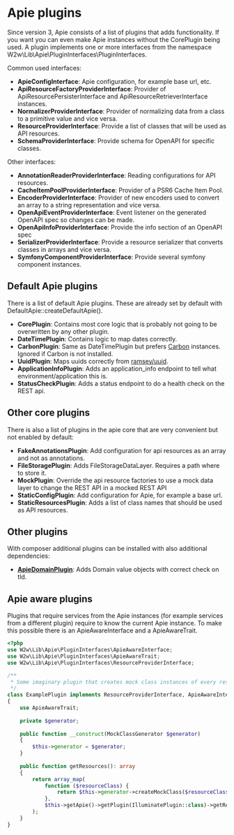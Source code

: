 # Apie plugins
Since version 3, Apie consists of a list of plugins that adds functionality. If you want you can even make Apie
instances without the CorePlugin being used.
A plugin implements one or more interfaces from the namespace W2w\Lib\Apie\PluginInterfaces\PluginInterfaces.

Common used interfaces:
- **ApieConfigInterface**: Apie configuration, for example base url, etc.
- **ApiResourceFactoryProviderInterface**: Provider of ApiResourcePersisterInterface and ApiResourceRetrieverInterface instances.
- **NormalizerProviderInterface**: Provider of normalizing data from a class to a primitive value and vice versa.
- **ResourceProviderInterface**: Provide a list of classes that will be used as API resources.
- **SchemaProviderInterface**: Provide schema for OpenAPI for specific classes.

Other interfaces:
- **AnnotationReaderProviderInterface**: Reading configurations for API resources.
- **CacheItemPoolProviderInterface**: Provider of a PSR6 Cache Item Pool.
- **EncoderProviderInterface**: Provider of new encoders used to convert an array to a string representation and vice versa.
- **OpenApiEventProviderInterface**: Event listener on the generated OpenAPI spec so changes can be made.
- **OpenApiInfoProviderInterface**: Provide the info section of an OpenAPI spec
- **SerializerProviderInterface**: Provide a resource serializer that converts classes in arrays and vice versa.
- **SymfonyComponentProviderInterface**: Provide several symfony component instances.

## Default Apie plugins
There is a list of default Apie plugins. These are already set by default with DefaultApie::createDefaultApie().

- **CorePlugin**: Contains most core logic that is probably not going to be overwritten by any other plugin.
- **DateTimePlugin**: Contains logic to map dates correctly.
- **CarbonPlugin**: Same as DateTimePlugin but prefers [Carbon](https://carbon.nesbot.com/) instances. Ignored if Carbon is not installed.
- **UuidPlugin**: Maps uuids correctly from [ramsey/uuid](https://github.com/ramsey/uuid).
- **ApplicationInfoPlugin**: Adds an application_info endpoint to tell what environment/application this is.
- **StatusCheckPlugin**: Adds a status endpoint to do a health check on the REST api.

## Other core plugins
There is also a list of plugins in the apie core that are very convenient but not enabled by default:
- **FakeAnnotationsPlugin**: Add configuration for api resources as an array and not as annotations.
- **FileStoragePlugin**: Adds FileStorageDataLayer. Requires a path where to store it.
- **MockPlugin**: Override the api resource factories to use a mock data layer to change the REST API in a mocked REST API
- **StaticConfigPlugin**: Add configuration for Apie, for example a base url.
- **StaticResourcesPlugin**: Adds a list of class names that should be used as API resources. 

## Other plugins
With composer additional plugins can be installed with also additional dependencies:
- **[ApieDomainPlugin](https://github.com/pjordaan/apie-domain-plugin)**: Adds Domain value objects with correct check on tld.

## Apie aware plugins
Plugins that require services from the Apie instances (for example services from a different plugin) require to know
the current Apie instance. To make this possible there is an ApieAwareInterface and a ApieAwareTrait.

```php
<?php
use W2w\Lib\Apie\PluginInterfaces\ApieAwareInterface;
use W2w\Lib\Apie\PluginInterfaces\ApieAwareTrait;
use W2w\Lib\Apie\PluginInterfaces\ResourceProviderInterface;

/**
 * Some imaginary plugin that creates mock class instances of every resource created by the IlluminatePlugin.
 */
class ExamplePlugin implements ResourceProviderInterface, ApieAwareInterface
{
    use ApieAwareTrait;
    
    private $generator;
    
    public function __construct(MockClassGenerator $generator)
    {
        $this->generator = $generator;
    }
    
    public function getResources(): array
    {
        return array_map(
            function ($resourceClass) {
                return $this->generator->createMockClass($resourceClass);
            },
            $this->getApie()->getPlugin(IlluminatePlugin::class)->getResources()
        );
    }
}
```

